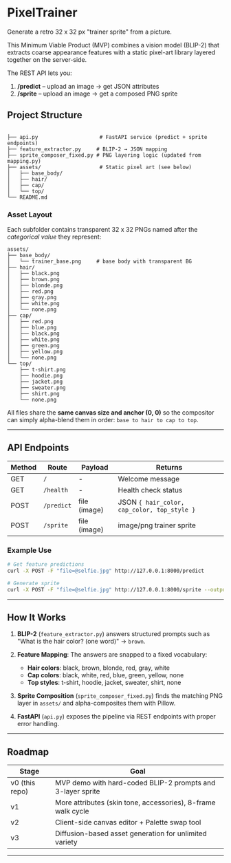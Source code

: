 # PixelTrainer

Generate a retro 32 x 32 px "trainer sprite" from a picture.

This Minimum Viable Product (MVP) combines a vision model (BLIP-2) that extracts coarse appearance features with a static pixel-art library layered together on the server-side.

The REST API lets you:
1. **/predict** – upload an image → get JSON attributes  
2. **/sprite**  – upload an image → get a composed PNG sprite


## Project Structure
```

├── api.py                    # FastAPI service (predict + sprite endpoints)
├── feature_extractor.py     # BLIP-2 → JSON mapping
├── sprite_composer_fixed.py # PNG layering logic (updated from mapping.py)
├── assets/                   # Static pixel art (see below)
│   ├── base_body/
│   ├── hair/
│   ├── cap/
│   └── top/
└── README.md
```

### Asset Layout
Each subfolder contains transparent 32 x 32 PNGs named after the *categorical value* they represent:

```
assets/
├── base_body/
│   └── trainer_base.png     # base body with transparent BG
├── hair/
│   ├── black.png
│   ├── brown.png
│   ├── blonde.png
│   ├── red.png
│   ├── gray.png
│   ├── white.png
│   └── none.png
├── cap/
│   ├── red.png
│   ├── blue.png
│   ├── black.png
│   ├── white.png
│   ├── green.png
│   ├── yellow.png
│   └── none.png
└── top/
    ├── t-shirt.png
    ├── hoodie.png
    ├── jacket.png
    ├── sweater.png
    ├── shirt.png
    └── none.png
```

All files share the **same canvas size and anchor (0, 0)** so the compositor can simply alpha-blend them in order: `base to hair to cap to top`.

---

## API Endpoints

| Method | Route      | Payload       | Returns                                    |
|--------|------------|---------------|--------------------------------------------|
| GET    | `/`        | -             | Welcome message                            |
| GET    | `/health`  | -             | Health check status                        |
| POST   | `/predict` | file (image)  | JSON `{ hair_color, cap_color, top_style }` |
| POST   | `/sprite`  | file (image)  | image/png trainer sprite                   |

### Example Use

```bash
# Get feature predictions
curl -X POST -F "file=@selfie.jpg" http://127.0.0.1:8000/predict

# Generate sprite
curl -X POST -F "file=@selfie.jpg" http://127.0.0.1:8000/sprite --output trainer.png
```

---

## How It Works

1. **BLIP-2** (`feature_extractor.py`) answers structured prompts such as "What is the hair color? (one word)" -> `brown`.

2. **Feature Mapping**: The answers are snapped to a fixed vocabulary:
   - **Hair colors**: black, brown, blonde, red, gray, white
   - **Cap colors**: black, white, red, blue, green, yellow, none  
   - **Top styles**: t-shirt, hoodie, jacket, sweater, shirt, none

3. **Sprite Composition** (`sprite_composer_fixed.py`) finds the matching PNG layer in `assets/` and alpha-composites them with Pillow.

4. **FastAPI** (`api.py`) exposes the pipeline via REST endpoints with proper error handling.

---

## Roadmap

| Stage | Goal |
|-------|------|
| v0 (this repo) | MVP demo with hard-coded BLIP-2 prompts and 3-layer sprite |
| v1 | More attributes (skin tone, accessories), 8-frame walk cycle |
| v2 | Client-side canvas editor + Palette swap tool |
| v3 | Diffusion-based asset generation for unlimited variety |

---
